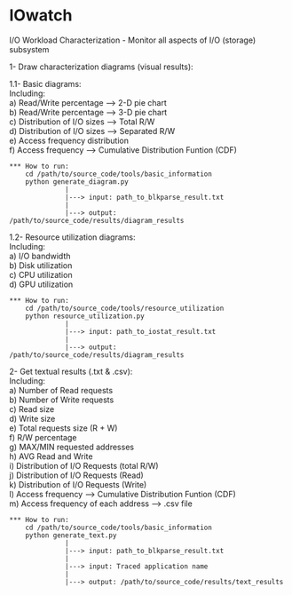 # IOwatch

I/O Workload Characterization - Monitor all aspects of I/O (storage) subsystem

1- Draw characterization diagrams (visual results):
  
  1.1- Basic diagrams:<br />
    Including:<br />
      a) Read/Write percentage --> 2-D pie chart<br />
      b) Read/Write percentage --> 3-D pie chart<br />
      c) Distribution of I/O sizes --> Total R/W<br />
      d) Distribution of I/O sizes --> Separated R/W<br />
      e) Access frequency distribution<br />
      f) Access frequency --> Cumulative Distribution Funtion (CDF)
      
    *** How to run:
        cd /path/to/source_code/tools/basic_information
        python generate_diagram.py
                  |
                  |---> input: path_to_blkparse_result.txt
                  |
                  |---> output: /path/to/source_code/results/diagram_results
                  
                  
  1.2- Resource utilization diagrams:<br />
    Including:<br />
      a) I/O bandwidth<br />
      b) Disk utilization<br />
      c) CPU utilization<br />
      d) GPU utilization<br />
      
    *** How to run:
        cd /path/to/source_code/tools/resource_utilization
        python resource_utilization.py
                  |
                  |---> input: path_to_iostat_result.txt
                  |
                  |---> output: /path/to/source_code/results/diagram_results  
                  
                  
2- Get textual results (.txt & .csv):<br />
    Including:<br />
      a) Number of Read requests<br />
      b) Number of Write requests<br />
      c) Read size<br />
      d) Write size<br />
      e) Total requests size (R + W)<br />
      f) R/W percentage<br />
      g) MAX/MIN requested addresses<br />
      h) AVG Read and Write<br />
      i) Distribution of I/O Requests (total R/W)<br />
      j) Distribution of I/O Requests (Read)<br />
      k) Distribution of I/O Requests (Write)<br />
      l) Access frequency --> Cumulative Distribution Funtion (CDF)<br />
      m) Access frequency of each address --> .csv file<br />
      
      
    *** How to run:
        cd /path/to/source_code/tools/basic_information
        python generate_text.py
                  |
                  |---> input: path_to_blkparse_result.txt
                  |
                  |---> input: Traced application name
                  |
                  |---> output: /path/to/source_code/results/text_results           
